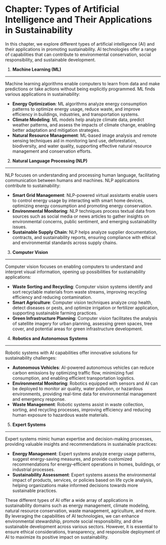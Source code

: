 Chapter: Types of Artificial Intelligence and Their Applications in Sustainability
==================================================================================

In this chapter, we explore different types of artificial intelligence (AI) and their applications in promoting sustainability. AI technologies offer a range of capabilities that can contribute to environmental conservation, social responsibility, and sustainable development.

1. **Machine Learning (ML)**
----------------------------

Machine learning algorithms enable computers to learn from data and make predictions or take actions without being explicitly programmed. ML finds various applications in sustainability:

* **Energy Optimization**: ML algorithms analyze energy consumption patterns to optimize energy usage, reduce waste, and improve efficiency in buildings, industries, and transportation systems.
* **Climate Modeling**: ML models help analyze climate data, predict weather patterns, and assess the impacts of climate change, enabling better adaptation and mitigation strategies.
* **Natural Resource Management**: ML-based image analysis and remote sensing techniques aid in monitoring land use, deforestation, biodiversity, and water quality, supporting effective natural resource management and conservation efforts.

2. **Natural Language Processing (NLP)**
----------------------------------------

NLP focuses on understanding and processing human language, facilitating communication between humans and machines. NLP applications contribute to sustainability:

* **Smart Grid Management**: NLP-powered virtual assistants enable users to control energy usage by interacting with smart home devices, optimizing energy consumption and promoting energy conservation.
* **Environmental Monitoring**: NLP techniques process textual data from sources such as social media or news articles to gather insights on environmental concerns, public sentiment, and emerging sustainability issues.
* **Sustainable Supply Chain**: NLP helps analyze supplier documentation, contracts, and sustainability reports, ensuring compliance with ethical and environmental standards across supply chains.

3. **Computer Vision**
----------------------

Computer vision focuses on enabling computers to understand and interpret visual information, opening up possibilities for sustainability applications:

* **Waste Sorting and Recycling**: Computer vision systems identify and sort recyclable materials from waste streams, improving recycling efficiency and reducing contamination.
* **Smart Agriculture**: Computer vision techniques analyze crop health, detect diseases or pests, and optimize irrigation or fertilizer application, supporting sustainable farming practices.
* **Green Infrastructure Planning**: Computer vision facilitates the analysis of satellite imagery for urban planning, assessing green spaces, tree cover, and potential areas for green infrastructure development.

4. **Robotics and Autonomous Systems**
--------------------------------------

Robotic systems with AI capabilities offer innovative solutions for sustainability challenges:

* **Autonomous Vehicles**: AI-powered autonomous vehicles can reduce carbon emissions by optimizing traffic flow, minimizing fuel consumption, and enabling efficient transportation logistics.
* **Environmental Monitoring**: Robotics equipped with sensors and AI can be deployed to monitor air quality, water pollution, or hazardous environments, providing real-time data for environmental management and emergency response.
* **Waste Management**: Robotic systems assist in waste collection, sorting, and recycling processes, improving efficiency and reducing human exposure to hazardous waste materials.

5. **Expert Systems**
---------------------

Expert systems mimic human expertise and decision-making processes, providing valuable insights and recommendations in sustainable practices:

* **Energy Management**: Expert systems analyze energy usage patterns, suggest energy-saving measures, and provide customized recommendations for energy-efficient operations in homes, buildings, or industrial processes.
* **Sustainability Assessment**: Expert systems assess the environmental impact of products, services, or policies based on life cycle analysis, helping organizations make informed decisions towards more sustainable practices.

These different types of AI offer a wide array of applications in sustainability domains such as energy management, climate modeling, natural resource conservation, waste management, agriculture, and more. By leveraging the capabilities of AI technologies, we can enhance environmental stewardship, promote social responsibility, and drive sustainable development across various sectors. However, it is essential to ensure ethical considerations, transparency, and responsible deployment of AI to maximize its positive impact on sustainability.

